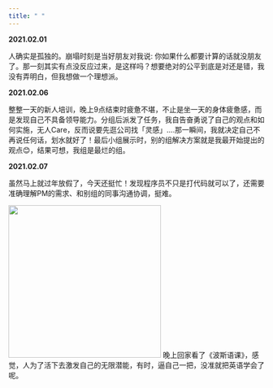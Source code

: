 ```yaml
---
title: " "
---
```


<style>
.post-body {
    margin-top: 0 !important;
}

</style>


**2021.02.01**

人确实是孤独的。崩塌时刻是当好朋友对我说: 你如果什么都要计算的话就没朋友了。那一刻其实有点没反应过来，是这样吗？想要绝对的公平到底是对还是错，我没有弄明白，但我想做一个理想派。

**2021.02.06**

整整一天的新人培训，晚上9点结束时疲惫不堪，不止是坐一天的身体疲惫感，而是发现自己不具备领导能力。分组后派发了任务，我自告奋勇说了自己的观点和如何实施，无人Care，反而说要先逛公司找「灵感」....那一瞬间，我就决定自己不再说任何话，划水就好了！最后小组展示时，别的组解决方案就是我最开始提出的观点😊，结果可想，我组是最烂的组。

**2021.02.07**

虽然马上就过年放假了，今天还挺忙！发现程序员不只是打代码就可以了，还需要准确理解PM的需求、和别组的同事沟通协调，挺难。

<img src="https://tim-static.vercel.app/%E6%B3%A2%E6%96%AF%E8%AF%AD%E8%AF%BE.jpg" height="300px"/>
晚上回家看了《波斯语课》，感觉，人为了活下去激发自己的无限潜能，有时，逼自己一把，没准就把英语学会了呢。
